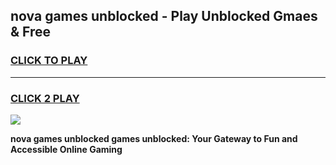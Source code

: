 
## nova games unblocked - Play Unblocked Gmaes & Free
<h3>
<a href="https://news.freeplayer.one?title=nova_games_unblocked&ref=16F">CLICK TO PLAY</a></h3>
<hr>

<h3>
<a href="https://news.freeplayer.one?title=nova_games_unblocked&ref=16F">CLICK 2 PLAY</a>
  
</h3>

<a href="https://news.freeplayer.one?title=nova_games_unblocked&ref=16F/"><img src="https://clearcache.store/games.png"></a>


**nova games unblocked games unblocked: Your Gateway to Fun and Accessible Online Gaming**
